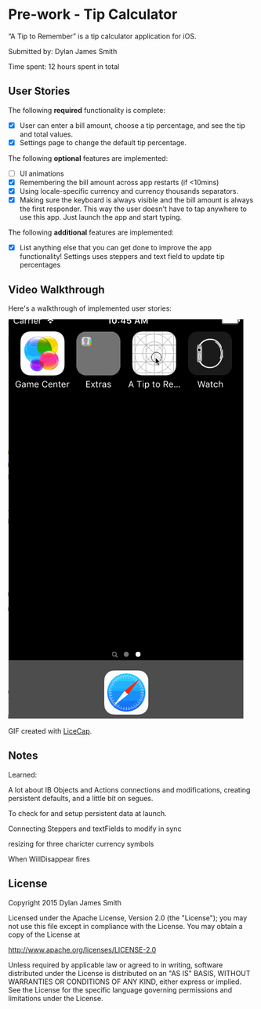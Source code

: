 # Pre-work - Tip Calculator

“A Tip to Remember” is a tip calculator application for iOS.

Submitted by: Dylan James Smith

Time spent: 12 hours spent in total

## User Stories

The following **required** functionality is complete:

* [x] User can enter a bill amount, choose a tip percentage, and see the tip and total values.
* [x] Settings page to change the default tip percentage.

The following **optional** features are implemented:
* [ ] UI animations
* [x] Remembering the bill amount across app restarts (if <10mins)
* [x] Using locale-specific currency and currency thousands separators.
* [x] Making sure the keyboard is always visible and the bill amount is always the first responder. This way the user doesn't have to tap anywhere to use this app. Just launch the app and start typing.

The following **additional** features are implemented:

- [x] List anything else that you can get done to improve the app functionality!
    Settings uses steppers and text field to update tip percentages 

## Video Walkthrough 

Here's a walkthrough of implemented user stories:

![Walkthrough - A Tip to Remember](walkthrough.gif)

GIF created with [LiceCap](http://www.cockos.com/licecap/).

## Notes

Learned: 

A lot about IB Objects and Actions connections and modifications, creating persistent defaults, and a little bit on segues. 

To check for and setup persistent data at launch.

Connecting Steppers and textFields to modify in sync

resizing for three charicter currency symbols

When WillDisappear fires



## License

Copyright 2015 Dylan James Smith

Licensed under the Apache License, Version 2.0 (the "License");
you may not use this file except in compliance with the License.
You may obtain a copy of the License at

http://www.apache.org/licenses/LICENSE-2.0

Unless required by applicable law or agreed to in writing, software
distributed under the License is distributed on an "AS IS" BASIS,
WITHOUT WARRANTIES OR CONDITIONS OF ANY KIND, either express or implied.
See the License for the specific language governing permissions and
limitations under the License.